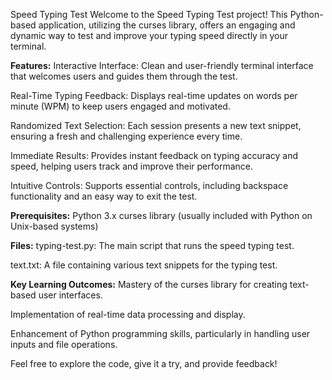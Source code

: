 Speed Typing Test
Welcome to the Speed Typing Test project! This Python-based application, utilizing the curses library, offers an engaging and dynamic way to test and improve your typing speed directly in your terminal.

**Features:**
Interactive Interface: Clean and user-friendly terminal interface that welcomes users and guides them through the test.

Real-Time Typing Feedback: Displays real-time updates on words per minute (WPM) to keep users engaged and motivated.

Randomized Text Selection: Each session presents a new text snippet, ensuring a fresh and challenging experience every time.

Immediate Results: Provides instant feedback on typing accuracy and speed, helping users track and improve their performance.

Intuitive Controls: Supports essential controls, including backspace functionality and an easy way to exit the test.


**Prerequisites:**
Python 3.x
curses library (usually included with Python on Unix-based systems)


**Files:**
typing-test.py: The main script that runs the speed typing test.

text.txt: A file containing various text snippets for the typing test.

**Key Learning Outcomes:**
Mastery of the curses library for creating text-based user interfaces.

Implementation of real-time data processing and display.

Enhancement of Python programming skills, particularly in handling user inputs and file operations.

Feel free to explore the code, give it a try, and provide feedback!
